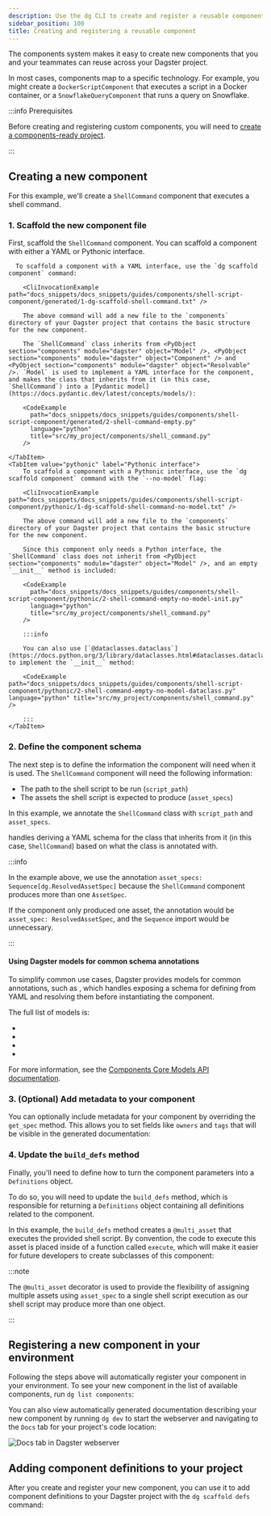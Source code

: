 ```yaml
---
description: Use the dg CLI to create and register a reusable component with a YAML or Pythonic interface.
sidebar_position: 100
title: Creating and registering a reusable component
---
```


The components system makes it easy to create new components that you and your teammates can reuse across your Dagster project.

In most cases, components map to a specific technology. For example, you might create a `DockerScriptComponent` that executes a script in a Docker container, or a `SnowflakeQueryComponent` that runs a query on Snowflake.

:::info Prerequisites

Before creating and registering custom components, you will need to [create a components-ready project](/guides/build/projects/creating-a-new-project).

:::

## Creating a new component

For this example, we'll create a `ShellCommand` component that executes a shell command.


### 1. Scaffold the new component file

First, scaffold the `ShellCommand` component. You can scaffold a component with either a YAML or Pythonic interface.

<Tabs groupId="interface">
    <TabItem value="yaml" label="YAML interface">

      To scaffold a component with a YAML interface, use the `dg scaffold component` command:

        <CliInvocationExample path="docs_snippets/docs_snippets/guides/components/shell-script-component/generated/1-dg-scaffold-shell-command.txt" />

        The above command will add a new file to the `components` directory of your Dagster project that contains the basic structure for the new component.
        
        The `ShellCommand` class inherits from <PyObject section="components" module="dagster" object="Model" />, <PyObject section="components" module="dagster" object="Component" /> and <PyObject section="components" module="dagster" object="Resolvable" />. `Model` is used to implement a YAML interface for the component, and makes the class that inherits from it (in this case, `ShellCommand`) into a [Pydantic model](https://docs.pydantic.dev/latest/concepts/models/):

        <CodeExample
          path="docs_snippets/docs_snippets/guides/components/shell-script-component/generated/2-shell-command-empty.py"
          language="python"
          title="src/my_project/components/shell_command.py"
        />

    </TabItem>
    <TabItem value="pythonic" label="Pythonic interface">
        To scaffold a component with a Pythonic interface, use the `dg scaffold component` command with the `--no-model` flag:

        <CliInvocationExample path="docs_snippets/docs_snippets/guides/components/shell-script-component/pythonic/1-dg-scaffold-shell-command-no-model.txt" />

        The above command will add a new file to the `components` directory of your Dagster project that contains the basic structure for the new component.
        
        Since this component only needs a Python interface, the `ShellCommand` class does not inherit from <PyObject section="components" module="dagster" object="Model" />, and an empty `__init__` method is included:

        <CodeExample
          path="docs_snippets/docs_snippets/guides/components/shell-script-component/pythonic/2-shell-command-empty-no-model-init.py"
          language="python"
          title="src/my_project/components/shell_command.py"
        />

        :::info

        You can also use [`@dataclasses.dataclass`](https://docs.python.org/3/library/dataclasses.html#dataclasses.dataclass) to implement the `__init__` method:

        <CodeExample path="docs_snippets/docs_snippets/guides/components/shell-script-component/pythonic/2-shell-command-empty-no-model-dataclass.py" language="python" title="src/my_project/components/shell_command.py" />

        :::
    </TabItem>
</Tabs>


### 2. Define the component schema

The next step is to define the information the component will need when it is used. The `ShellCommand` component will need the following information:

- The path to the shell script to be run (`script_path`)
- The assets the shell script is expected to produce (`asset_specs`)

In this example, we annotate the `ShellCommand` class with `script_path` and `asset_specs`.

<Tabs groupId="interface">
  <TabItem value="yaml" label="YAML interface">
    <CodeExample
      path="docs_snippets/docs_snippets/guides/components/shell-script-component/with-config-schema-yaml.py"
      language="python"
      title="src/my_project/components/shell_command.py"
    />
  </TabItem>
  <TabItem value="pythonic" label="Pythonic interface">
    <CodeExample
      path="docs_snippets/docs_snippets/guides/components/shell-script-component/with-config-schema-pythonic.py"
      language="python"
      title="src/my_project/components/shell_command.py"
    />
  </TabItem>
</Tabs>

  <PyObject section="components" module="dagster" object="Resolvable" /> handles deriving a YAML schema for the class that inherits from it (in this case, `ShellCommand`) based on what the class is annotated with.

  :::info

  In the example above, we use the annotation `asset_specs: Sequence[dg.ResolvedAssetSpec]` because the `ShellCommand` component produces more than one `AssetSpec`.
  
  If the component only produced one asset, the annotation would be `asset_spec: ResolvedAssetSpec`, and the `Sequence` import would be unnecessary.

  :::

#### Using Dagster models for common schema annotations

To simplify common use cases, Dagster provides models for common annotations, such as <PyObject section="components" module="dagster" object="ResolvedAssetSpec" />, which handles exposing a schema for defining <PyObject section="assets" module="dagster" object="AssetSpec" pluralize /> from YAML and resolving them before instantiating the component.

The full list of models is:

* <PyObject section="components" module="dagster" object="ResolvedAssetKey" />
* <PyObject section="components" module="dagster" object="ResolvedAssetSpec" />
* <PyObject section="components" module="dagster" object="AssetAttributesModel" />
* <PyObject section="components" module="dagster" object="ResolvedAssetCheckSpec" />

For more information, see the [Components Core Models API documentation](/api/dagster/components#core-models).

### 3. (Optional) Add metadata to your component

You can optionally include metadata for your component by overriding the `get_spec` method. This allows you to set fields like `owners` and `tags` that will be visible in the generated documentation:

<Tabs groupId="interface">
  <TabItem value="yaml" label="YAML interface">
    <CodeExample
      path="docs_snippets/docs_snippets/guides/components/shell-script-component/with-config-schema-meta-yaml.py"
      language="python"
      title="src/my_project/components/shell_command.py"
    />
  </TabItem>
  <TabItem value="pythonic" label="Pythonic interface">
    <CodeExample
      path="docs_snippets/docs_snippets/guides/components/shell-script-component/with-config-schema-meta-pythonic.py"
      language="python"
      title="src/my_project/components/shell_command.py"
    />
  </TabItem>
</Tabs>

### 4. Update the `build_defs` method

Finally, you'll need to define how to turn the component parameters into a `Definitions` object.

To do so, you will need to update the `build_defs` method, which is responsible for returning a `Definitions` object containing all definitions related to the component.

In this example, the `build_defs` method creates a `@multi_asset` that executes the provided shell script. By convention, the code to execute this asset is placed inside of a function called `execute`, which will make it easier for future developers to create subclasses of this component:

:::note

The `@multi_asset` decorator is used to provide the flexibility of assigning multiple assets using `asset_spec` to a single shell script execution as our shell script may produce more than one object.

:::

<Tabs groupId="interface">
  <TabItem value="yaml" label="YAML interface">
    <CodeExample
      path="docs_snippets/docs_snippets/guides/components/shell-script-component/with-build-defs-yaml.py"
      language="python"
      title="src/my_project/components/shell_command.py"
    />
  </TabItem>
  <TabItem value="pythonic" label="Pythonic interface">
    <CodeExample
      path="docs_snippets/docs_snippets/guides/components/shell-script-component/with-build-defs-pythonic.py"
      language="python"
      title="src/my_project/components/shell_command.py"
    />
  </TabItem>
</Tabs>

## Registering a new component in your environment

Following the steps above will automatically register your component in your environment. To see your new component in the list of available components, run `dg list components`:

<CliInvocationExample path="docs_snippets/docs_snippets/guides/components/shell-script-component/generated/3-dg-list-components.txt" />

You can also view automatically generated documentation describing your new component by running `dg dev` to start the webserver and navigating to the `Docs` tab for your project's code location:

<CliInvocationExample contents="dg dev" />

![Docs tab in Dagster webserver](/images/guides/labs/components/docs-in-UI.png)

## Adding component definitions to your project

After you create and register your new component, you can use it to add component definitions to your Dagster project with the `dg scaffold defs` command:

<CliInvocationExample path="docs_snippets/docs_snippets/guides/components/shell-script-component/generated/4-scaffold-instance-of-component.txt" />
